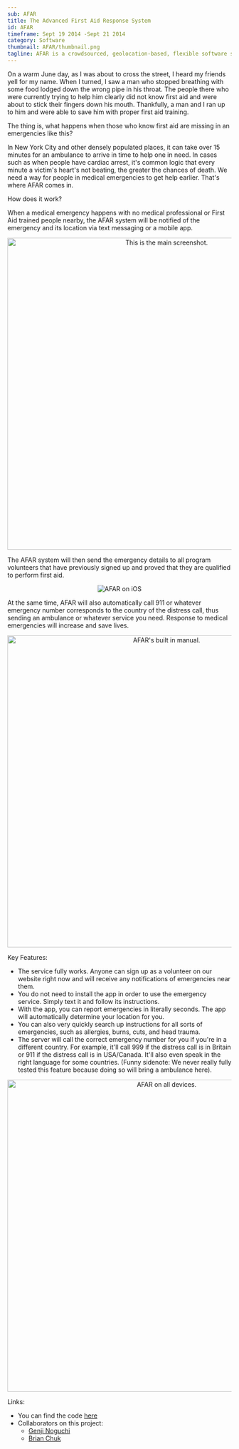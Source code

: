 ```yaml
---
sub: AFAR
title: The Advanced First Aid Response System
id: AFAR
timeframe: Sept 19 2014 -Sept 21 2014
category: Software
thumbnail: AFAR/thumbnail.png
tagline: AFAR is a crowdsourced, geolocation-based, flexible software solution designed to save lives in medical emergencies.
---
```


On a warm June day, as I was about to cross the street, I heard my friends yell for my name. When I turned, I saw a man who stopped breathing with some food lodged down the wrong pipe in his throat. The people there who were currently trying to help him clearly did not know first aid and were about to stick their fingers down his mouth. Thankfully, a man and I ran up to him and were able to save him with proper first aid training.

The thing is, what happens when those who know first aid are missing in an emergencies like this?

In New York City and other densely populated places, it can take over 15 minutes for an ambulance to arrive in time to help one in need. In cases such as when people have cardiac arrest, it's common logic that every minute a victim's heart's not beating, the greater the chances of death. We need a way for people in medical emergencies to get help earlier. That's where AFAR comes in.

How does it work?

When a medical emergency happens with no medical professional or First Aid trained people nearby, the AFAR system will be notified of the emergency and its location via text messaging or a mobile app.


<center>
	<img src="{{site.url}}/res/img/ventures/AFAR/AFARapp_main.png" height="700" alt="This is the main screenshot."/>
</center>


The AFAR system will then send the emergency details to all program volunteers that have previously signed up and proved that they are qualified to perform first aid.


<center>
	<img src="{{site.url}}/res/img/ventures/AFAR/AFARapp_ios.png" alt="AFAR on iOS">
</center>


At the same time, AFAR will also automatically call 911 or whatever emergency number corresponds to the country of the distress call, thus sending an ambulance or whatever service you need.
Response to medical emergencies will increase and save lives.

<center>
	<img src="{{site.url}}/res/img/ventures/AFAR/AFARapp_manual.png" height="700" alt="AFAR's built in manual."/>
</center>

Key Features:

* The service fully works. Anyone can sign up as a volunteer on our website right now and will receive any notifications of emergencies near them.
* You do not need to install the app in order to use the emergency service. Simply text it and follow its instructions. 
* With the app, you can report emergencies in literally seconds. The app will automatically determine your location for you. 
* You can also very quickly search up instructions for all sorts of emergencies, such as allergies, burns, cuts, and head trauma. 
* The server will call the correct emergency number for you if you're in a different country. For example, it'll call 999 if the distress call is in Britain or 911 if the distress call is in USA/Canada. It'll also even speak in the right language for some countries. (Funny sidenote: We never really fully tested this feature because doing so will bring a ambulance here).


<center>
	<img src="{{site.url}}/res/img/ventures/AFAR/AFARapp_all.png" height="700" alt="AFAR on all devices."/>
</center>


Links:

* You can find the code [here]("https://github.com/afarsystem")
* Collaborators on this project:
	* [Genji Noguchi]("http://genjinoguchi.com")
	* [Brian Chuk]("http://devchuk.github.io")







